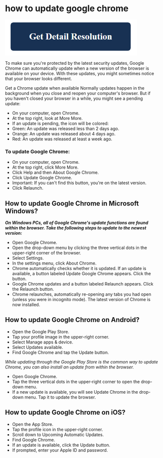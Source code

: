 # how to update google chrome

[![how to update google chrome](get-detail.png)](https://icncomputer.com/how-to-update-google-chrome/)

To make sure you're protected by the latest security updates, Google Chrome can automatically update when a new version of the browser is available on your device. With these updates, you might sometimes notice that your browser looks different.

Get a Chrome update when available
Normally updates happen in the background when you close and reopen your computer's browser. But if you haven't closed your browser in a while, you might see a pending update:

* On your computer, open Chrome.
* At the top right, look at More More.
* If an update is pending, the icon will be colored:
 * Green: An update was released less than 2 days ago.
 * Orange: An update was released about 4 days ago.
 * Red: An update was released at least a week ago.

### To update Google Chrome:

* On your computer, open Chrome.
* At the top right, click More More.
* Click Help and then About Google Chrome.
* Click Update Google Chrome.
* Important: If you can't find this button, you're on the latest version.
* Click Relaunch.

## How to update Google Chrome in Microsoft Windows?

**_On Windows PCs, all of Google Chrome's update functions are found within the browser. Take the following steps to update to the newest version:_**

* Open Google Chrome.
* Open the drop-down menu by clicking the three vertical dots in the upper-right corner of the browser.
* Select Settings.
* In the settings menu, click About Chrome.
* Chrome automatically checks whether it is updated. If an update is available, a button labeled Update Google Chrome appears. Click the button.
* Google Chrome updates and a button labeled Relaunch appears. Click the Relaunch button.
* Chrome relaunches, automatically re-opening any tabs you had open (unless you were in incognito mode). The latest version of Chrome is now installed.

## How to update Google Chrome on Android?

* Open the Google Play Store.
* Tap your profile image in the upper-right corner.
* Select Manage apps & device.
* Select Updates available.
* Find Google Chrome and tap the Update button.

_While updating through the Google Play Store is the common way to update Chrome, you can also install an update from within the browser._

* Open Google Chrome.
* Tap the three vertical dots in the upper-right corner to open the drop-down menu.
* If a new update is available, you will see Update Chrome in the drop-down menu. Tap it to update the browser.

## How to update Google Chrome on iOS?

* Open the App Store.
* Tap the profile icon in the upper-right corner.
* Scroll down to Upcoming Automatic Updates.
* Find Google Chrome.
* If an update is available, click the Update button.
* If prompted, enter your Apple ID and password.

